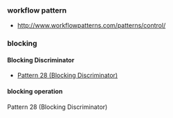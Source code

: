### workflow pattern
- http://www.workflowpatterns.com/patterns/control/

### blocking
#### Blocking Discriminator
- [Pattern 28 (Blocking Discriminator)](http://www.workflowpatterns.com/patterns/control/new/wcp28.php)
#### blocking operation

Pattern 28 (Blocking Discriminator)
